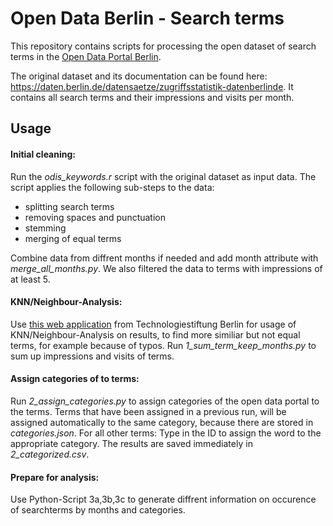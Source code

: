 # Open Data Berlin - Search terms

This repository contains scripts for processing the open dataset of search terms in the [Open Data Portal Berlin](https://daten.berlin.de).

The original dataset and its documentation can be found here: https://daten.berlin.de/datensaetze/zugriffsstatistik-datenberlinde. It contains all search terms and their impressions and visits per month.

## Usage

#### Initial cleaning:
Run the *odis_keywords.r* script with the original dataset as input data. The script applies the following sub-steps to the data:
- splitting search terms
- removing spaces and punctuation
- stemming
- merging of equal terms

Combine data from diffrent months if needed and add month attribute with *merge_all_months.py*. We also filtered the data to terms with impressions of at least 5.

#### KNN/Neighbour-Analysis:
Use [this web application](https://lab.technologiestiftung-berlin.de/projects/csv-string-optimization/de/) from Technologiestiftung Berlin for usage of KNN/Neighbour-Analysis on results, to find more similiar but not equal terms, for example because of typos.
Run *1_sum_term_keep_months.py* to sum up impressions and visits of terms.

#### Assign categories of to terms:
Run *2_assign_categories.py* to assign categories of the open data portal to the terms.
Terms that have been assigned in a previous run, will be assigned automatically to the same category, because there are stored in *categories.json*.
For all other terms: Type in the ID to assign the word to the appropriate category.
The results are saved immediately in *2_categorized.csv*.

#### Prepare for analysis:
Use Python-Script 3a,3b,3c to generate diffrent information on occurence of searchterms by months and categories.

